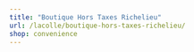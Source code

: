 ```yaml
---
title: "Boutique Hors Taxes Richelieu"
url: /lacolle/boutique-hors-taxes-richelieu/
shop: convenience
---
```

